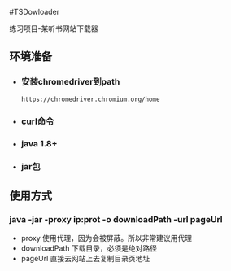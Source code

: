 #TSDowloader

练习项目-某听书网站下载器

## 环境准备
 - ###  安装chromedriver到path
    ``` 
    https://chromedriver.chromium.org/home
    ```
 - ### curl命令
 - ### java 1.8+
 - ### jar包

## 使用方式
  ### java -jar -proxy ip:prot -o downloadPath -url pageUrl
   - proxy 使用代理，因为会被屏蔽。所以非常建议用代理
   - downloadPath 下载目录，必须是绝对路径
   - pageUrl 直接去网站上去复制目录页地址



    
